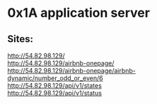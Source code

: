 # 0x1A application server

## Sites:</br>
http://54.82.98.129/ </br>
http://54.82.98.129/airbnb-onepage/ </br>
http://54.82.98.129/airbnb-onepage/airbnb-dynamic/number_odd_or_even/6 </br>
http://54.82.98.129/api/v1/states </br>
http://54.82.98.129/api/v1/status </br>

